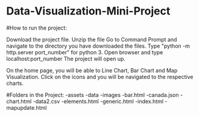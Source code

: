 # Data-Visualization-Mini-Project

#How to run the project:

Download the project file.
Unzip the file
Go to Command Prompt and navigate to the directory you have downloaded the files.
Type "python -m http.server port_number" for python 3.
Open browser and type localhost:port_number
The project will open up. 

On the home page, you will be able to Line Chart, Bar Chart and Map Visualization.
Click on the icons and you will be navigated to the respective charts.

#Folders in the Project:
 -assets
 -data
 -images
 -bar.html
 -canada.json
 -chart.html
 -data2.csv
 -elements.html
 -generic.html
 -index.html
 -mapupdate.html
